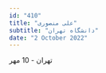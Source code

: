 ```yaml
---
id: "410"
title: "علی منصوری"
subtitle: "دانشگاه تهران"
date: "2 October 2022"
---
```


تهران - 10 مهر 
